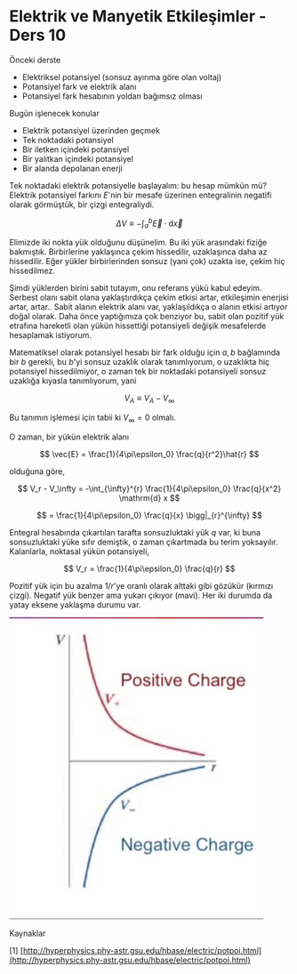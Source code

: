 # Elektrik ve Manyetik Etkileşimler - Ders 10

Önceki derste


   * Elektriksel potansiyel (sonsuz ayırıma göre olan voltaj)
   * Potansiyel fark ve elektrik alanı
   * Potansiyel fark hesabının yoldan bağımsız olması


Bugün işlenecek konular


   * Elektrik potansiyel üzerinden geçmek
   * Tek noktadaki potansiyel
   * Bir iletken içindeki potansiyel
   * Bir yalıtkan içindeki potansiyel
   * Bir alanda depolanan enerji


Tek noktadaki elektrik potansiyelle başlayalım: bu hesap mümkün mü? Elektrik
potansiyel farkını $E$'nin bir mesafe üzerinen entegralinin negatifi olarak
görmüştük, bir çizgi entegraliydi.

$$
\Delta V \equiv -\int_{a}^{b} \vec{E} \cdot \mathrm{d} \vec{x}
$$

Elimizde iki nokta yük olduğunu düşünelim. Bu iki yük arasındaki fiziğe
bakmıştık. Birbirlerine yaklaşınca çekim hissedilir, uzaklaşınca daha az
hissedilir. Eğer yükler birbirlerinden sonsuz (yani çok) uzakta ise, çekim hiç
hissedilmez.

Şimdi yüklerden birini sabit tutayım, onu referans yükü kabul edeyim. Serbest
olanı sabit olana yaklaştırdıkça çekim etkisi artar, etkileşimin enerjisi artar,
artar.. Sabit alanın elektrik alanı var, yaklaşıldıkça o alanın etkisi artıyor
doğal olarak. Daha önce yaptığımıza çok benziyor bu, sabit olan pozitif yük
etrafına hareketli olan yükün hissettiği potansiyeli değişik mesafelerde
hesaplamak istiyorum.

Matematiksel olarak potansiyel hesabı bir fark olduğu için $a,b$ bağlamında bir
$b$ gerekli, bu $b$'yi sonsuz uzaklık olarak tanımlıyorum, o uzaklıkta hiç
potansiyel hissedilmiyor, o zaman tek bir noktadaki potansiyeli sonsuz uzaklığa
kıyasla tanımlıyorum, yani

$$
V_A \equiv V_A - V_\infty
$$

Bu tanımın işlemesi için tabii ki $V_\infty = 0$ olmalı.

O zaman, bir yükün elektrik alanı

$$
\vec{E} = \frac{1}{4\pi\epsilon_0} \frac{q}{r^2}\hat{r}
$$

olduğuna göre, 

$$
V_r - V_\infty =
-\int_{\infty}^{r}  \frac{1}{4\pi\epsilon_0} \frac{q}{x^2} \mathrm{d} x
$$

$$
= \frac{1}{4\pi\epsilon_0} \frac{q}{x} \bigg|_{r}^{\infty} 
$$

Entegral hesabında çıkartılan tarafta sonsuzluktaki yük $q$ var, ki buna
sonsuzluktaki yüke sıfır demiştik, o zaman çıkartmada bu terim
yoksayılır. Kalanlarla, noktasal yükün potansiyeli,

$$
V_r = \frac{1}{4\pi\epsilon_0} \frac{q}{r}
$$

Pozitif yük için bu azalma $1/r$'ye oranlı olarak alttaki gibi gözükür (kırmızı
çizgi). Negatif yük benzer ama yukarı çıkıyor (mavi). Her iki durumda da yatay
eksene yaklaşma durumu var.

![](10_01.jpg)

Kaynaklar

[1] [http://hyperphysics.phy-astr.gsu.edu/hbase/electric/potpoi.html](http://hyperphysics.phy-astr.gsu.edu/hbase/electric/potpoi.html)


